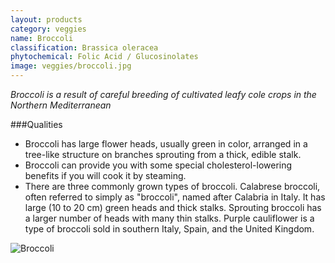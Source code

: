 ```yaml
---
layout: products
category: veggies
name: Broccoli
classification: Brassica oleracea
phytochemical: Folic Acid / Glucosinolates
image: veggies/broccoli.jpg
---
```


*Broccoli is a result of careful breeding of cultivated leafy cole crops in the Northern Mediterranean*

###Qualities 
 
- Broccoli has large flower heads, usually green in color, arranged in a tree-like structure on branches sprouting from a thick, edible stalk. 
- Broccoli can provide you with some special cholesterol-lowering benefits if you will cook it by steaming.  
- There are three commonly grown types of broccoli. Calabrese broccoli, often referred to simply as "broccoli", named after Calabria in Italy. It has large (10 to 20 cm) green heads and thick stalks. Sprouting broccoli has a larger number of heads with many thin stalks. Purple cauliflower is a type of broccoli sold in southern Italy, Spain, and the United Kingdom.

![Broccoli](http://upload.wikimedia.org/wikipedia/commons/4/4f/Fractal_Broccoli.jpg)
